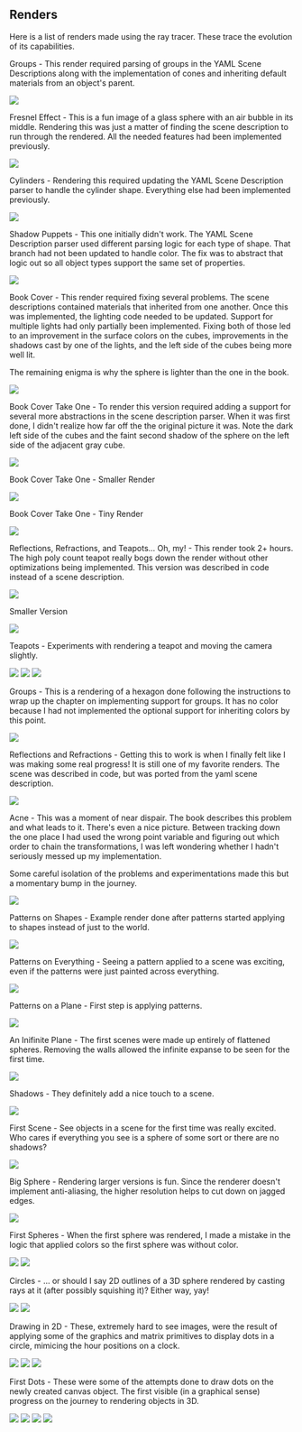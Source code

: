 ## Renders
Here is a list of renders made using the ray tracer. These trace the evolution of its capabilities.

Groups - This render required parsing of groups in the YAML Scene Descriptions along with the implementation of cones and inheriting default materials from an object's parent.

![](035.png)

Fresnel Effect - This is a fun image of a glass sphere with an air bubble in its middle. Rendering this was just a matter of finding the scene description to run through the rendered. All the needed features had been implemented previously.

![](034.png)

Cylinders - Rendering this required updating the YAML Scene Description parser to handle the cylinder shape. Everything else had been implemented previously.

![](033.png)

Shadow Puppets - This one initially didn't work. The YAML Scene Description parser used different parsing logic for each type of shape. That branch had not been updated to handle color. The fix was to abstract that logic out so all object types support the same set of properties.

![](031.png)

Book Cover - This render required fixing several problems. The scene descriptions contained materials that inherited from one another. Once this was implemented, the lighting code needed to be updated. Support for multiple lights had only partially been implemented. Fixing both of those led to an improvement in the surface colors on the cubes, improvements in the shadows cast by one of the lights, and the left side of the cubes being more well lit.

The remaining enigma is why the sphere is lighter than the one in the book.

![](032.png)

Book Cover Take One - To render this version required adding a support for several more abstractions in the scene description parser. When it was first done, I didn't realize how far off the the original picture it was. Note the dark left side of the cubes and the faint second shadow of the sphere on the left side of the adjacent gray cube.

![](029.png)

Book Cover Take One - Smaller Render

![](028.png)

Book Cover Take One - Tiny Render

![](027.png)

Reflections, Refractions, and Teapots... Oh, my! - This render took 2+ hours. The high poly count teapot really bogs down the render without other optimizations being implemented. This version was described in code instead of a scene description.

![](026.png)

Smaller Version

![](025.png)

Teapots - Experiments with rendering a teapot and moving the camera slightly.

![](024.png)
![](023.png)
![](022.png)

Groups - This is a rendering of a hexagon done following the instructions to wrap up the chapter on implementing support for groups. It has no color because I had not implemented the optional support for inheriting colors by this point.

![](021.png)

Reflections and Refractions - Getting this to work is when I finally felt like I was making some real progress! It is still one of my favorite renders. The scene was described in code, but was ported from the yaml scene description.

![](020.png)

Acne - This was a moment of near dispair. The book describes this problem and what leads to it. There's even a nice picture. Between tracking down the one place I had used the wrong point variable and figuring out which order to chain the transformations, I was left wondering whether I hadn't seriously messed up my implementation.

Some careful isolation of the problems and experimentations made this but a momentary bump in the journey.

![](019.png)

Patterns on Shapes - Example render done after patterns started applying to shapes instead of just to the world.

![](018.png)

Patterns on Everything - Seeing a pattern applied to a scene was exciting, even if the patterns were just painted across everything.

![](017.png)

Patterns on a Plane - First step is applying patterns.

![](016.png)

An Inifinite Plane - The first scenes were made up entirely of flattened spheres. Removing the walls allowed the infinite expanse to be seen for the first time.

![](015.png)

Shadows - They definitely add a nice touch to a scene.

![](014.png)

First Scene - See objects in a scene for the first time was really excited. Who cares if everything you see is a sphere of some sort or there are no shadows?

![](013.png)

Big Sphere - Rendering larger versions is fun. Since the renderer doesn't implement anti-aliasing, the higher resolution helps to cut down on jagged edges.

![](011.png)

First Spheres - When the first sphere was rendered, I made a mistake in the logic that applied colors so the first sphere was without color.

![](010.png)
![](009.png)

Circles - ... or should I say 2D outlines of a 3D sphere rendered by casting rays at it (after possibly squishing it)? Either way, yay!

![](008.png)
![](007.png)

Drawing in 2D - These, extremely hard to see images, were the result of applying some of the graphics and matrix primitives to display dots in a circle, mimicing the hour positions on a clock.

![](006.png)
![](005.png)
![](005.png)

First Dots - These were some of the attempts done to draw dots on the newly created canvas object. The first visible (in a graphical sense) progress on the journey to rendering objects in 3D.

![](004.png)
![](003.png)
![](002.png)
![](001.png)